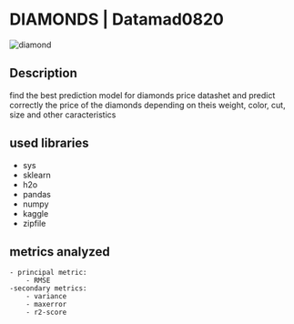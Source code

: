 # DIAMONDS | Datamad0820

![diamond](https://giphy.com/gifs/diamonds-FiR4O9bYEPkBi)


## Description
find the best prediction model for diamonds price datashet and predict correctly the price of the diamonds depending on theis weight, color, cut, size and other caracteristics

## used libraries
* sys
* sklearn
* h2o
* pandas
* numpy
* kaggle
* zipfile

## metrics analyzed
	- principal metric:
		- RMSE
	-secondary metrics:
		- variance 
 		- maxerror 
 		- r2-score 
	


